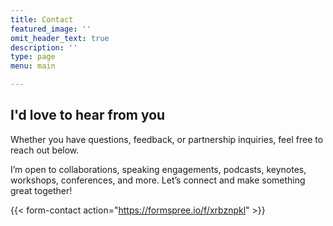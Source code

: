 ```yaml
---
title: Contact
featured_image: ''
omit_header_text: true
description: ''
type: page
menu: main

---
```


## I'd love to hear from you

Whether you have questions, feedback, or partnership inquiries, feel free to reach out below.

I’m open to collaborations, speaking engagements, podcasts, keynotes, workshops, conferences, and more. Let’s connect and make something great together!

{{< form-contact action="https://formspree.io/f/xrbznpkl" >}}
